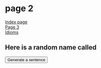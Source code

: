 <h1> page 2 </h1>
<a href="https://georginah2.github.io/SML5202GH/"> Index page </a> <br>
<a href="https://georginah2.github.io/SML5202GH/page3.html"> Page 3 </a> <br>
<a href="https://georginah2.github.io/SML5202GH/idioms.html"> Idioms </a>


<h2> Here is a random name called </h2>
<button class="button" onclick="makeSentence()">Generate a sentence </button>
<p id="demo2"> </p>

<body>
  
<script>

function makeSentence() {
var person = {
names: [ "Brian", "Betty", "Fiona", "Freddy", "Mini" ],
verbs: ["walks", "runs", "eats", "drinks"],
adverbs: ["slowly", "quickly" ]
};

var i;
var text= "";
for (i = 0; i < person.names.length; i++) {

name = person.names[i];
verb = person.verbs[Math.floor(Math.random() * person.verbs.length)];
adv = person.adverbs[Math.floor(Math.random() * person.adverbs.length)];

text += name + " " + verb + " " +adv +"<br>";

document.getElementById("demo2").innerHTML = text;
}
}

</script>


</body>
